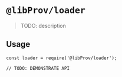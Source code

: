 # `@libProv/loader`

> TODO: description

## Usage

```
const loader = require('@libProv/loader');

// TODO: DEMONSTRATE API
```
